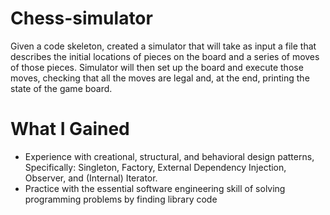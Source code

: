 # Chess-simulator

Given a code skeleton, created a simulator that will take as input a file that describes the initial locations of pieces on the board and a series of moves of those pieces. Simulator will then set up the board and execute those moves, checking that all the moves are legal and, at the end, printing the state of the game board.

# What I Gained

* Experience with creational, structural, and behavioral design patterns, Specifically: Singleton, Factory, External Dependency Injection, Observer, and (Internal) Iterator.
* Practice with the essential software engineering skill of solving programming problems by finding library code
